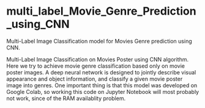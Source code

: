 # multi_label_Movie_Genre_Prediction_using_CNN
Multi-Label Image Classification model for Movies Genre prediction using CNN.

Multi-Label Image Classification on Movies Poster using CNN algorithm. Here we try to achieve movie genre classification based only on movie poster images. A deep neural network is designed to jointly describe visual appearance and object information, and classify a given movie poster image into genres. One important thing is that this model was developed on Google Colab, so working this code on Jupyter Notebook will most probably not work, since of the RAM availablity problem.
